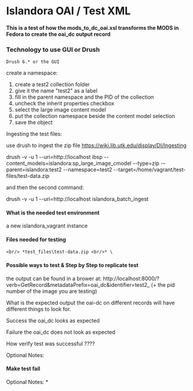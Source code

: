 # Islandora OAI / Test XML

#### This is a test of how the mods_to_dc_oai.xsl transforms the MODS in Fedora to create the oai_dc output record



### Technology to use GUI or Drush
    Drush 6.* or the GUI

create a namespace:
1.    create a test2 collection folder
2.    give it the name "test2" as a label
3.    fill in the parent namespace and the PID of the collection
4.    uncheck the inherit properties checkbox
5.    select the large image content model
6.    put the collection namespace beside the content model selection
7.    save the object

Ingesting the test files:

use drush to ingest the zip file
https://wiki.lib.utk.edu/display/DI/Ingesting

drush -v -u 1 --uri=http://localhost ibsp --content_models=islandora:sp_large_image_cmodel --type=zip --parent=islandora:test2 --namespace=test2 --target=/home/vagrant/test-files/test-data.zip

and then the second command:

drush -v -u 1 --uri=http://localhost islandora_batch_ingest
#### What is the needed test environment
 a new islandora_vagrant instance


#### Files needed for testing
`<br/> *test_files\test-data.zip <br/>* \`


#### Possible ways to test & Step by Step to replicate test

the output can be found in a brower at: 
http://localhost:8000/?verb=GetRecord&metadataPrefix=oai_dc&identifier=test2_  (+ the pid number of the image you are testing)

What is the expected output
the oai-dc on different records will have different things to look for.




Success
the oai_dc looks as expected

Failure
the oai_dc does not look as expected

How verify test was successful
????

Optional Notes:

#### Make test fail
Optional Notes: *
